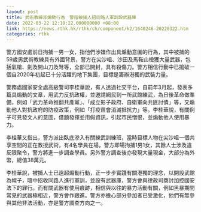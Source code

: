 ```yaml
---
layout: post
title: 武術教練涉煽動行為　警指被捕人招同路人軍訓設武器庫
date: 2022-03-22 12:10:22.000000000 +08:00
link: https://news.rthk.hk/rthk/ch/component/k2/1640246-20220322.htm
categories: rthk
---
```


警方國安處前日拘捕一男一女，指他們涉嫌作出具煽動意圖的行為，其中被捕的59歲男武術教練具有外國背景，警方在尖沙咀、沙田及馬鞍山檢獲大量武器，包括氣槍、劍及開山刀及弩等，全部已開封，具有殺傷力。警方相信行動中已搗破一個自2020年初起已十分活躍的地下集團，目標是籌辦港獨的武裝力量。

警務處國家安全處高級警司李桂華說，有人透過社交平台，自前年3月起，發表多篇具煽動的文章，用武力反抗政權，並邀請網民到一所武館練武，為日後革命做準備，例如「武力革命推翻共產黨」、「成立影子政府、自衛軍向共匪討債」等，又煽動他人對抗政府的防疫政策，例如「打疫苗會消滅抵抗力」等。李桂華說，有關例子可見發文人的意圖，借題發揮並用假資訊，引起市民憎恨，並煽動他人使用暴力。

李桂華又指出，警方派出臥底滲入有關練武訓練班，當時目標人物在尖沙咀一個共享空間的正在教授武術，有4名學員在場，警方即場拘捕1男1女，其餘人士涉及違反限聚令，警方將進一步調查學員。另外警方調查後亦發現大量現金，大部分為外幣，總值38萬元。

李桂華說，被捕人士已遠超煽動行動，正一步步實踐有關港獨的理念，以開設武館為幌子，暗中招收同路人進行軍訓，並設有武器庫，警方會與律政司商討加控國安法下的罪行。而有關武器有使用痕跡，相信與以往的暴力活動有關，例如黑暴期間常見的武器極相近，警方會作跟進。警方亦擔心部分參加者已受激化，他們有無參與其他非法活動，亦是警方調查方向之一。
